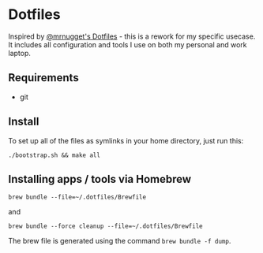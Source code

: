 # Dotfiles

Inspired by [@mrnugget's Dotfiles](https://github.com/mrnugget/dotfiles) - this is a rework for my specific usecase. It includes all configuration and tools I use on both my personal and work laptop.

## Requirements

* git

## Install

To set up all of the files as symlinks in your home directory, just run this:

```
./bootstrap.sh && make all
```

## Installing apps / tools via Homebrew

```
brew bundle --file=~/.dotfiles/Brewfile
```

and

```
brew bundle --force cleanup --file=~/.dotfiles/Brewfile
```

The brew file is generated using the command `brew bundle -f dump`.

